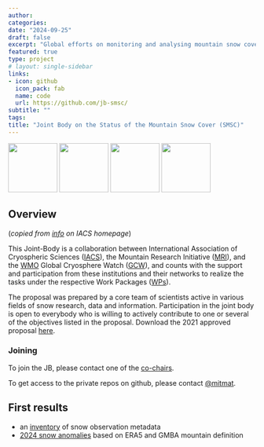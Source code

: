 ```yaml
---
author: 
categories:
date: "2024-09-25"
draft: false
excerpt: "Global efforts on monitoring and analysing mountain snow cover. (ongoing)"
featured: true
type: project
# layout: single-sidebar
links:
- icon: github
  icon_pack: fab
  name: code
  url: https://github.com/jb-smsc/
subtitle: ""
tags:
title: "Joint Body on the Status of the Mountain Snow Cover (SMSC)"
---
```


<p float="left">
  <img src="https://cryosphericsciences.org/wp-content/themes/iacs/img/iugg_logo_complete.png" height="100" />
  <img src="https://cryosphericsciences.org/wp-content/uploads/2022/01/MRI_logo_blue.png" height="100" />
  <img src="https://cryosphericsciences.org/wp-content/uploads/2022/01/wmo-20200509_logo2016-acronym-714x1024.jpg" height="100" /> 
  <img src="https://cryosphericsciences.org/wp-content/uploads/2022/01/gcw_logo_v2_oval-300x195.png" height="100" />
</p>


## Overview 

(*copied from [info](https://cryosphericsciences.org/activities/jb-status-mountain-snow-cover/) on IACS homepage*)

This Joint-Body is a collaboration between International Association of Cryospheric Sciences ([IACS](https://cryosphericsciences.org/)), the Mountain Research Initiative ([MRI](https://mountainresearchinitiative.org/)), and the [WMO](https://public.wmo.int/en) Global Cryosphere Watch ([GCW](https://community.wmo.int/activity-areas/global-cryosphere-watch-gcw)), and counts with the support and participation from these institutions and their networks to realize the tasks under the respective Work Packages ([WPs](https://cryosphericsciences.org/activities/jb-status-mountain-snow-cover/)).

The proposal was prepared by a core team of scientists active in various fields of snow research, data and information. Participation in the joint body is open to everybody who is willing to actively contribute to one or several of the objectives listed in the proposal. Download the 2021 approved proposal [here](https://cryosphericsciences.org/wp-content/uploads/2022/01/smsc-202111_statusMountainSnowCover-proposalRevised.pdf).


### Joining

To join the JB, please contact one of the [co-chairs](https://cryosphericsciences.org/activities/jb-status-mountain-snow-cover/). 

To get access to the private repos on github, please contact [@mitmat](https://github.com/orgs/jb-smsc/people/mitmat).



## First results

- an [inventory](https://jb-smsc.github.io/inventory/) of snow observation metadata
- [2024 snow anomalies](https://jb-smsc.github.io/gmba-swe/) based on ERA5 and GMBA mountain definition

